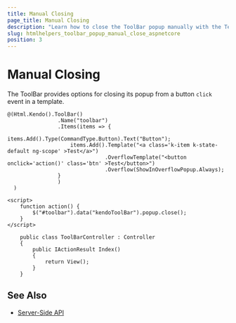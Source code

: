 ```yaml
---
title: Manual Closing
page_title: Manual Closing
description: "Learn how to close the ToolBar popup manually with the Telerik UI ToolBar HtmlHelper for {{ site.framework }}."
slug: htmlhelpers_toolbar_popup_manual_close_aspnetcore
position: 3
---
```


# Manual Closing

The ToolBar provides options for closing its popup from a button `click` event in a template.

```Razor
@(Html.Kendo().ToolBar()
                .Name("toolbar")
                .Items(items => {
                    items.Add().Type(CommandType.Button).Text("Button");
                    items.Add().Template("<a class='k-item k-state-default ng-scope' >Test</a>")
                               .OverflowTemplate("<button onclick='action()' class='btn' >Test</button>")
                               .Overflow(ShowInOverflowPopup.Always);
                }
                )
  )

<script>
    function action() {
        $("#toolbar").data("kendoToolBar").popup.close();
    }
</script>
```
```Controller
    public class ToolBarController : Controller
    {
        public IActionResult Index()
        {
            return View();
        }
    }
```

## See Also

* [Server-Side API](/api/toolbar)
